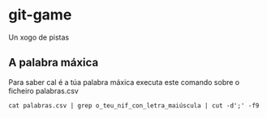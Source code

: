 # git-game
Un xogo de pistas

## A palabra máxica
Para saber cal é a túa palabra máxica executa este comando sobre o ficheiro palabras.csv
```
cat palabras.csv | grep o_teu_nif_con_letra_maiúscula | cut -d';' -f9
```

